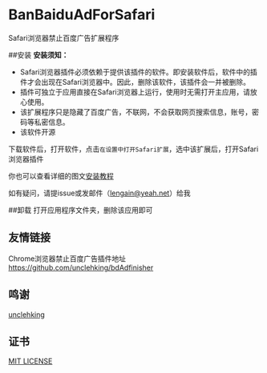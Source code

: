 # BanBaiduAdForSafari
Safari浏览器禁止百度广告扩展程序

##安装
**安装须知：**
- Safari浏览器插件必须依赖于提供该插件的软件。即安装软件后，软件中的插件才会出现在Safari浏览器中。因此，删除该软件，该插件会一并被删除。
- 插件可独立于应用直接在Safari浏览器上运行，使用时无需打开主应用，请放心使用。
- 该扩展程序只是隐藏了百度广告，不联网，不会获取网页搜索信息，账号，密码等私密信息。
- 该软件开源

下载软件后，打开软件，点击`在设置中打开Safari扩展`，选中该扩展后，打开Safari浏览器插件

你也可以查看详细的图文[安装教程](https://github.com/lengain/BanbdAdForSafari/blob/master/Tutorial.md)

如有疑问，请提issue或发邮件（lengain@yeah.net）给我

##卸载
打开应用程序文件夹，删除该应用即可

## 友情链接
Chrome浏览器禁止百度广告插件地址
https://github.com/unclehking/bdAdfinisher
## 鸣谢
[unclehking](https://github.com/unclehking)
## 证书
[MIT LICENSE](https://github.com/lengain/BanbdAdForSafari/blob/master/LICENSE)